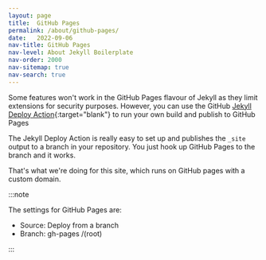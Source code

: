 ```yaml
---
layout: page
title:  GitHub Pages
permalink: /about/github-pages/
date:   2022-09-06
nav-title: GitHub Pages
nav-level: About Jekyll Boilerplate
nav-order: 2000
nav-sitemap: true
nav-search: true
---
```


Some features won't work in the GitHub Pages flavour of Jekyll as they limit extensions for security purposes. However, you can use the GitHub [Jekyll Deploy Action](https://github.com/jeffreytse/jekyll-deploy-action){:target="blank"} to run your own build and publish to GitHub Pages

The Jekyll Deploy Action is really easy to set up and publishes the `_site` output to a branch in your repository. You just hook up GitHub Pages to the branch and it works.

That's what we're doing for this site, which runs on GitHub pages with a custom domain.

:::note

The settings for GitHub Pages are:

- Source: Deploy from a branch
- Branch: gh-pages /(root)

:::